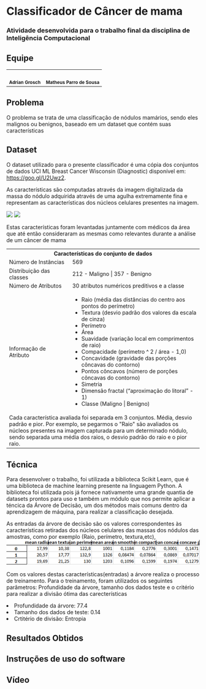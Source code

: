 # Classificador de Câncer de mama

### Atividade desenvolvida para o trabalho final da disciplina de Inteligência Computacional

## Equipe

<table style="text-align: center">
  <tr>
    <td><img style="border-radius: 50%;" src="https://avatars.githubusercontent.com/u/51974850?v=4" width="100px;" alt=""/><br /><sub><b>Adrian Grosch</b></sub></td>
    <td><img style="border-radius: 50%;" src="https://avatars.githubusercontent.com/u/54003782?v=4" width="100px;" alt=""/><br /><sub><b>Matheus Parro de Sousa</b></sub></td>
  </tr>
</table>

## Problema

<p>O problema se trata de uma classificação de nódulos mamários, sendo eles malignos ou benignos, baseado em um dataset que contém suas características</p> 

## Dataset

<p>
O dataset utilizado para o presente classificador é uma cópia dos conjuntos de dados UCI ML Breast Cancer Wisconsin (Diagnostic) disponível em: <a href="https://goo.gl/U2Uwz2">https://goo.gl/U2Uwz2</a>.

As características são computadas através da imagem digitalizada da massa do nódulo adquirida através de uma agulha
extremamente fina e representam as características dos núcleos celulares presentes na imagem.
</p>
<img width="300" src="https://encrypted-tbn0.gstatic.com/images?q=tbn:ANd9GcRnKoSZCrZOrRK-vdGQn_iZkWTdoSeQqCNE1eOF6VCXtNt-9Q-l3l4YUSNT93Aal7DdE0E&usqp=CAU">
<img width="300" src="https://d3i71xaburhd42.cloudfront.net/50537a16eb18e2bc4971165258cba7a071f38cb7/2-Figure1-1.png">

Estas características foram levantadas juntamente com médicos da área que até então consideraram as mesmas como relevantes durante a análise de um câncer de mama
<table>
<tr>
<th colspan="100%">Características do conjunto de dados</th></tr>
<tr><td>Número de Instâncias</td><td>569</td></tr>
<tr><td>Distribuição das classes</td><td>212 - Maligno | 357 - Benigno</td></tr>
<tr><td>Número de Atributos</td><td>30 atributos numéricos preditivos e a classe
</td></tr>
<tr><td>Informação de Atributo</td><td>
<ul>
<li>Raio (média das distâncias do centro aos pontos do perímetro)</li>
<li>Textura (desvio padrão dos valores da escala de cinza)</li>
<li>Perímetro</li>
<li>Área</li>
<li>Suavidade (variação local em comprimentos de raio)</li>
<li>Compacidade (perímetro ^ 2 / área - 1,0)</li>
<li>Concavidade (gravidade das porções côncavas do contorno)</li>
<li>Pontos côncavos (número de porções côncavas do contorno)</li>
<li>Simetria</li>
<li>Dimensão fractal (“aproximação do litoral” - 1)</li>
<li>Classe (Maligno | Benigno)</li>
</ul>
</td></tr>
<tr>
<td colspan="100%">
Cada característica avaliada foi separada em 3 conjuntos. Média, desvio padrão e pior. Por exemplo, se pegarmos o "Raio" são avaliados os núcleos presentes na imagem capturada para um determinado nódulo, sendo separada uma média dos raios, o desvio padrão do raio e o pior raio.  
</td>
</tr>
<tr>
</tr>
</table>

## Técnica

<p>Para desenvolver o trabalho, foi utilizada a biblioteca Scikit Learn, que é uma biblioteca de machine learning presente na linguagem Python. A biblioteca foi utilizada pois já fornece nativamente uma grande quantia de datasets prontos para uso e também um módulo que nos permite aplicar a téncica da Árvore de Decisão, um dos métodos mais comuns dentro da aprendizagem de máquina, para realizar a classificação desejada.</p>
<p>

As entradas da árvore de decisão são os valores correspondentes às características retiradas dos núcleos celulares das massas dos nódulos das amostras, como por exemplo (Raio, perímetro, textura,etc), 
![img_1.png](img_1.png)


Com os valores destas características(entradas) a árvore realiza o processo de treinamento.
Para o treinamento, foram utilizados os seguintes parâmetros: Profundidade da árvore, tamanho dos dados teste e o critério para realizar a divisão ótima das carecterísticas
<li>Profundidade da árvore: 77.4</li>
<li>Tamanho dos dados de teste: 0.14</li>
<li>Crtitério de divisão: Entropia</li>




## Resultados Obtidos
## Instruções de uso do software
## Vídeo





